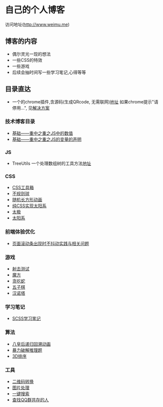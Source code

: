 # 自己的个人博客

访问地址(http://www.weimu.me)

## 博客的内容
* 偶尔灵光一现的想法 <br>
* 一些CSS的特效 <br>
* 一些游戏 <br>
* 后续会抽时间写一些学习笔记,心得等等 <br>


## 目录直达
* 一个的chrome插件,含源码(生成QRcode, 无需联网)[地址](https://github.com/Vivomo/blog/tree/gh-pages/chrome_plugins/qr_code)
如果chrome提示"请停用...", 见[解决方案](https://github.com/Vivomo/blog/tree/gh-pages/chrome_plugins)

### 技术博客目录
* [基础——重中之重之JS中的数值](http://www.weimu.me/2017/07/16/number-of-js.html)
* [基础——重中之重之JS的变量的声明](http://www.weimu.me/2017/05/30/variable-declaration-of-js.html)

### JS
* TreeUtils 一个处理数组树的工具方法[地址](https://github.com/Vivomo/blog/blob/gh-pages/js/utils/TreeUtils.js)

### CSS
* [CSS工具箱](http://www.weimu.me/2015/08/14/css-util.html)
* [不规则球](http://www.weimu.me/2016/04/23/ball.html)
* [随机长方形动画](http://www.weimu.me/2016/04/18/random-cuboid.html)
* [纯CSS实现太阳系](http://www.weimu.me/2016/05/25/solar-system.html)
* [太极](http://www.weimu.me/2017/05/07/TaiChi.html)
* [太阳系](http://www.weimu.me/2016/05/25/solar-system.html)

### 前端体验优化
* [页面滚动条出现时不抖动实践与相关问题](http://www.weimu.me/2019/07/31/css-remove-scroll-shake.html)

### 游戏
* [射击测试](http://www.weimu.me/2018/07/08/shoot-test.html)
* [魔方](http://www.weimu.me/2017/12/12/cube.html)
* [贪吃蛇](http://www.weimu.me/2017/03/13/snake.html)
* [五子棋](http://www.weimu.me/2016/04/04/Gobang.html)
* [汉诺塔](http://www.weimu.me/2015/12/10/hanoi.html)

### 学习笔记
* [SCSS学习笔记](http://www.weimu.me/2018/01/30/scss.html)

### 算法
* [八皇后递归回溯动画](http://www.weimu.me/2018/06/15/eight-queens.html)
* [暴力破解推理题](http://www.weimu.me/2018/04/01/answerEnum.js.html)
* [3D排序](http://www.weimu.me/2017/04/12/sort-3d.html)

### 工具
* [二维码转换](http://www.weimu.me/2017/12/05/to-qr-code.html)
* [图片处理](http://www.weimu.me/2017/08/17/image-opt.html)
* [一键搜索](http://www.weimu.me/2016/03/31/search.html)
* [查找QQ群共存的人](http://www.weimu.me/2016/03/12/find-qq.html)
